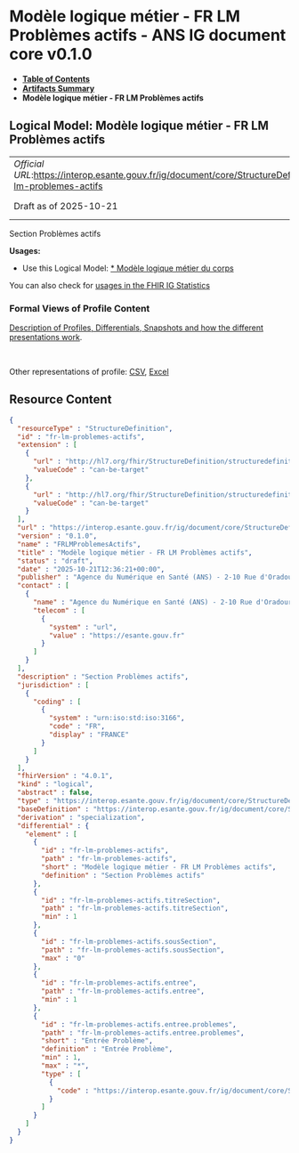 # Modèle logique métier - FR LM Problèmes actifs - ANS IG document core v0.1.0

* [**Table of Contents**](toc.md)
* [**Artifacts Summary**](artifacts.md)
* **Modèle logique métier - FR LM Problèmes actifs**

## Logical Model: Modèle logique métier - FR LM Problèmes actifs 

| | |
| :--- | :--- |
| *Official URL*:https://interop.esante.gouv.fr/ig/document/core/StructureDefinition/fr-lm-problemes-actifs | *Version*:0.1.0 |
| Draft as of 2025-10-21 | *Computable Name*:FRLMProblemesActifs |

 
Section Problèmes actifs 

**Usages:**

* Use this Logical Model: [* Modèle logique métier du corps](StructureDefinition-fr-lm-corps-document.md)

You can also check for [usages in the FHIR IG Statistics](https://packages2.fhir.org/xig/ans.document.fr.core|current/StructureDefinition/fr-lm-problemes-actifs)

### Formal Views of Profile Content

 [Description of Profiles, Differentials, Snapshots and how the different presentations work](http://build.fhir.org/ig/FHIR/ig-guidance/readingIgs.html#structure-definitions). 

 

Other representations of profile: [CSV](StructureDefinition-fr-lm-problemes-actifs.csv), [Excel](StructureDefinition-fr-lm-problemes-actifs.xlsx) 



## Resource Content

```json
{
  "resourceType" : "StructureDefinition",
  "id" : "fr-lm-problemes-actifs",
  "extension" : [
    {
      "url" : "http://hl7.org/fhir/StructureDefinition/structuredefinition-type-characteristics",
      "valueCode" : "can-be-target"
    },
    {
      "url" : "http://hl7.org/fhir/StructureDefinition/structuredefinition-type-characteristics",
      "valueCode" : "can-be-target"
    }
  ],
  "url" : "https://interop.esante.gouv.fr/ig/document/core/StructureDefinition/fr-lm-problemes-actifs",
  "version" : "0.1.0",
  "name" : "FRLMProblemesActifs",
  "title" : "Modèle logique métier - FR LM Problèmes actifs",
  "status" : "draft",
  "date" : "2025-10-21T12:36:21+00:00",
  "publisher" : "Agence du Numérique en Santé (ANS) - 2-10 Rue d'Oradour-sur-Glane, 75015 Paris",
  "contact" : [
    {
      "name" : "Agence du Numérique en Santé (ANS) - 2-10 Rue d'Oradour-sur-Glane, 75015 Paris",
      "telecom" : [
        {
          "system" : "url",
          "value" : "https://esante.gouv.fr"
        }
      ]
    }
  ],
  "description" : "Section Problèmes actifs",
  "jurisdiction" : [
    {
      "coding" : [
        {
          "system" : "urn:iso:std:iso:3166",
          "code" : "FR",
          "display" : "FRANCE"
        }
      ]
    }
  ],
  "fhirVersion" : "4.0.1",
  "kind" : "logical",
  "abstract" : false,
  "type" : "https://interop.esante.gouv.fr/ig/document/core/StructureDefinition/fr-lm-problemes-actifs",
  "baseDefinition" : "https://interop.esante.gouv.fr/ig/document/core/StructureDefinition/fr-lm-section",
  "derivation" : "specialization",
  "differential" : {
    "element" : [
      {
        "id" : "fr-lm-problemes-actifs",
        "path" : "fr-lm-problemes-actifs",
        "short" : "Modèle logique métier - FR LM Problèmes actifs",
        "definition" : "Section Problèmes actifs"
      },
      {
        "id" : "fr-lm-problemes-actifs.titreSection",
        "path" : "fr-lm-problemes-actifs.titreSection",
        "min" : 1
      },
      {
        "id" : "fr-lm-problemes-actifs.sousSection",
        "path" : "fr-lm-problemes-actifs.sousSection",
        "max" : "0"
      },
      {
        "id" : "fr-lm-problemes-actifs.entree",
        "path" : "fr-lm-problemes-actifs.entree",
        "min" : 1
      },
      {
        "id" : "fr-lm-problemes-actifs.entree.problemes",
        "path" : "fr-lm-problemes-actifs.entree.problemes",
        "short" : "Entrée Problème",
        "definition" : "Entrée Problème",
        "min" : 1,
        "max" : "*",
        "type" : [
          {
            "code" : "https://interop.esante.gouv.fr/ig/document/core/StructureDefinition/fr-lm-probleme"
          }
        ]
      }
    ]
  }
}

```
